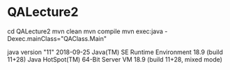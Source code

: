 # QALecture2

cd QALecture2
mvn clean
mvn compile
mvn exec:java -Dexec.mainClass="QAClass.Main"

java version "11" 2018-09-25
Java(TM) SE Runtime Environment 18.9 (build 11+28)
Java HotSpot(TM) 64-Bit Server VM 18.9 (build 11+28, mixed mode)
